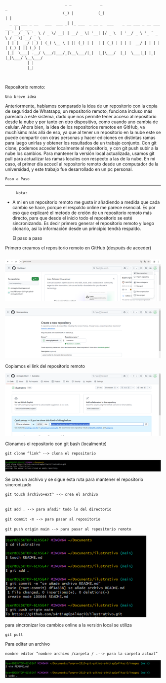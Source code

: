 


```


                           _ _             _                                  _        
                          (_) |           (_)                                | |       
  _ __ ___ _ __   ___  ___ _| |_ ___  _ __ _  ___    _ __ ___ _ __ ___   ___ | |_ ___  
 | '__/ _ \ '_ \ / _ \/ __| | __/ _ \| '__| |/ _ \  | '__/ _ \ '_ ` _ \ / _ \| __/ _ \ 
 | | |  __/ |_) | (_) \__ \ | || (_) | |  | | (_) | | | |  __/ | | | | | (_) | || (_) |
 |_|  \___| .__/ \___/|___/_|\__\___/|_|  |_|\___/  |_|  \___|_| |_| |_|\___/ \__\___/ 
          | |                                                                          
          |_|                                                                          

                                                                                                                                                                                  
```
Repositorio remoto: 

    Una breve idea

Anteriormente, habíamos comparado la idea de un repositorio con la copia de seguridad de Whatsapp, un repositorio remoto, funciona incluso más parecido a este sistema, dado que nos permite tener acceso al repositorio desde la nube y por tanto en otro dispositivo, como cuando uno cambia de celular. Ahora bien, la idea de los repositorios remotos en GitHub, va muchísimo más allá de eso, ya que al tener un repositorio en la nube este se puede compartir con otras personas y hacer ediciones en distintas ramas para luego unirlas y obtener los resultados de un trabajo conjunto. Con git clone, podemos acceder localmente al repositorio, y con git push subir a la nube los cambios. Para mantener la versión local actualizada, usamos git pull para actualizar las ramas locales con respecto a las de la nube. En mi caso, el primer día accedí al repositorio remoto desde un computador de la universidad, y este trabajo fue desarrollado en un pc personal.   

    Paso a Paso
----

         Nota:

-  A mi en un repositorio remoto me gusta ir añadiendo a medida que cada cambio se hace, porque el respaldo online me parece esencial. Es por eso que explicaré el metodo de creión de un repositorio remoto más directo, para que desde el inicio todo el repositorio se esté sincronizando. Es decir primero generar el repositorio remoto y luego clonarlo, así la información desde un principio tendrá respaldo.





    El paso a paso

Primero creamos el repositorio remoto en GitHub (después de acceder)

![Image](../images/imge.png)
---
![Image](../images/imgf.png)


Copiamos el link del repositorio remoto

![Image](../images/imgg.png)


Clonamos el repositorio con git bash (localmente)

```
git clone ^link^ --> clona el repositorio
```
![Image](../images/imgh.png)

Se crea un archivo y se sigue ésta ruta para mantener el repositorio sincronizado

```
git touch ârchivo+ext^ --> crea el archivo


git add . --> para añadir todo lo del directorio

git commit -m --> para pasar al repositorio

git push origin main --> para pasar al repositorio remoto

```
![Image](../images/imgi.png)

para sincronizar los cambios online a la versión local se utiliza 

```
git pull

```
Para editar un archivo 

```
nombre editor ^nombre archivo /carpeta / .--> para la carpeta actual^
```
![Image](../images/imgd2.png)